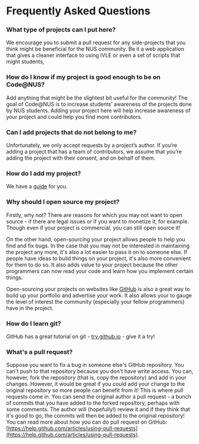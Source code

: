 # Frequently Asked Questions

<!--toc-->

### What type of projects can I put here?

We encourage you to submit a pull request for any side-projects that you think might be beneficial for the NUS community. Be it a web application that gives a cleaner interface to using IVLE or even a set of scripts that might students,

### How do I know if my project is good enough to be on Code@NUS?

Add anything that might be the slightest bit useful for the community! The goal of Code@NUS is to increase students’ awareness of the projects done by NUS students. Adding your project here will help increase awareness of your project and could help you find more contributors.

### Can I add projects that do not belong to me?

Unfortunately, we only accept requests by a project’s author. If you’re adding a project that has a team of contributors, we assume that you’re adding the project with their consent, and on behalf of them.

### How do I add my project?

We have a [guide](/how_to) for you.

### Why should I open source my project?

Firstly, why not? There are reasons for which you may not want to open source -
if there are legal issues or if you want to monetize it, for example. Though
even if your project is commercial, you can still open source it!

On the other hand, open-sourcing your project allows people to help you find and
fix bugs. In the case that you may not be interested in maintaining the project
any more, it's also a lot easier to pass it on to someone else. If people have
ideas to build things on your project, it's also more convenient for them to do
so. It also adds value to your project because the other programmers can now
read your code and learn how you implement certain things.

Open-sourcing your projects on websites like [GitHub](https://github.com) is
also a great way to build up your portfolio and advertise your work. It also
allows your to gauge the level of interest the community (especially your fellow
programmers) have in the project.

### How do I learn git?

GitHub has a great tutorial on git - [try.github.io](https://try.github.io/) -
give it a try!

### What's a pull request?

Suppose you want to fix a bug in someone else's GitHub repository. You can't push to that repository because you don't have write access. You can,
however, fork the repository (that is, copy the repository) and add in your
changes. However, it would be great if you could add your change to the original
repository so more people can benefit from it! This is where pull requests come
in. You can send the original author a pull request - a bunch of commits that
you have added to the forked repository, perhaps with some comments. The author
will (hopefully!) review it and if they think that it's good to go, the commits
will then be added to the original repository! You can read more about how you can do pull request on GitHub: [https://help.github.com/articles/using-pull-requests](https://help.github.com/articles/using-pull-requests).
